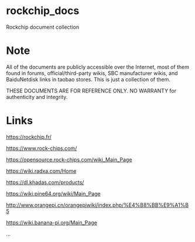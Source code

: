 # rockchip_docs

Rockchip document collection

# Note

All of the documents are publicly accessible over the Internet, most of them found in forums, official/third-party wikis, SBC manufacturer wikis, and BaiduNetdisk links in taobao stores. This is just a collection of them.

THESE DOCUMENTS ARE FOR REFERENCE ONLY. NO WARRANTY for authenticity and integrity.

# Links

https://rockchip.fr/

https://www.rock-chips.com/

https://opensource.rock-chips.com/wiki_Main_Page

https://wiki.radxa.com/Home

https://dl.khadas.com/products/

https://wiki.pine64.org/wiki/Main_Page

http://www.orangepi.cn/orangepiwiki/index.php/%E4%B8%BB%E9%A1%B5

https://wiki.banana-pi.org/Main_Page

...